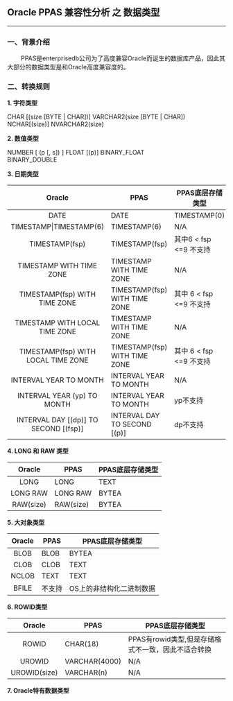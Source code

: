 ## Oracle PPAS 兼容性分析 之 数据类型
---

### 一、背景介绍
&nbsp;&nbsp;&nbsp;&nbsp;&nbsp;&nbsp;&nbsp;&nbsp;PPAS是enterprisedb公司为了高度兼容Oracle而诞生的数据库产品，因此其大部分的数据类型是和Oracle高度兼容度的。

### 二、转换规则

**1. 字符类型**

CHAR [(size [BYTE | CHAR])]
VARCHAR2(size [BYTE | CHAR])
NCHAR[(size)]
NVARCHAR2(size)

**2. 数值类型**

NUMBER [ (p [, s]) ]
FLOAT [(p)]	
BINARY_FLOAT	
BINARY_DOUBLE

**3. 日期类型**

|Oracle|PPAS|PPAS底层存储类型|
|:-:|-|-|
|DATE|DATE|TIMESTAMP(0)|
|TIMESTAMP\|TIMESTAMP(6)|TIMESTAMP(6)|N/A|
|TIMESTAMP(fsp)|TIMESTAMP(fsp)|其中6 < fsp <=9 不支持|
|TIMESTAMP WITH TIME ZONE|TIMESTAMP WITH TIME ZONE|N/A|
|TIMESTAMP(fsp) WITH TIME ZONE|TIMESTAMP(fsp) WITH TIME ZONE|其中	6 < fsp <=9 不支持|
|TIMESTAMP WITH LOCAL TIME ZONE|TIMESTAMP WITH TIME ZONE|N/A|
|TIMESTAMP(fsp) WITH LOCAL TIME ZONE|TIMESTAMP(fsp) WITH TIME ZONE|其中	6 < fsp <=9 不支持|
|INTERVAL YEAR TO MONTH|INTERVAL YEAR TO MONTH|N/A|
|INTERVAL YEAR (yp) TO MONTH|INTERVAL YEAR TO MONTH|yp不支持|
|INTERVAL DAY [(dp)] TO SECOND [(fsp)]|INTERVAL DAY TO SECOND [(p)]|dp不支持|


**4. LONG 和 RAW 类型** 

|Oracle|PPAS|PPAS底层存储类型|
|:-:|-|-|
|LONG|LONG|TEXT|
|LONG RAW|LONG RAW|BYTEA|
|RAW(size)|RAW(size)|BYTEA|

**5. 大对象类型**

|Oracle|PPAS|PPAS底层存储类型|
|:-:|-|-|
|BLOB|BLOB|BYTEA|
|CLOB|CLOB|TEXT|
|NCLOB|TEXT|TEXT|
|BFILE|不支持|OS上的非结构化二进制数据|

**6. ROWID类型**

|Oracle|PPAS|PPAS底层存储类型|
|:-:|-|-|
|ROWID|CHAR(18)|PPAS有rowid类型,但是存储格式不一致，因此不适合转换|
|UROWID|VARCHAR(4000)|N/A|
|UROWID(size)|VARCHAR(n)|N/A|	

**7. Oracle特有数据类型**



